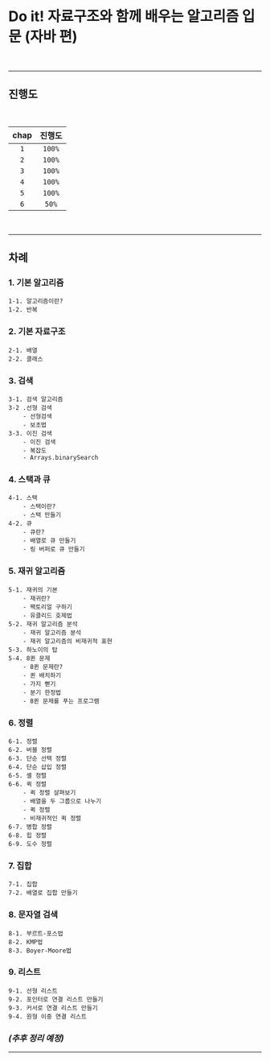 # Do it! 자료구조와 함께 배우는 알고리즘 입문 (자바 편)
<br>

---
## **진행도**
<br>

| chap |  진행도   |
|:----:|:------:|
| `1`  | `100%` |
| `2`  | `100%` |
| `3`  | `100%` |
| `4`  | `100%` |
| `5`  | `100%` |
| `6`  | `50%`  |
<br>

---
## __차례__

### 1. 기본 알고리즘
    1-1. 알고리즘이란?
    1-2. 반복

### 2. 기본 자료구조
    2-1. 배열
    2-2. 클래스

### 3. 검색
    3-1. 검색 알고리즘
    3-2 .선형 검색
        - 선형검색
        - 보초법
    3-3. 이진 검색
        - 이진 검색
        - 복잡도
        - Arrays.binarySearch

### 4. 스택과 큐
    4-1. 스택
        - 스택이란?
        - 스택 만들기
    4-2. 큐
        - 큐란?
        - 배열로 큐 만들기
        - 링 버퍼로 큐 만들기

### 5. 재귀 알고리즘
    5-1. 재귀의 기본
        - 재귀란?
        - 팩토리얼 구하기
        - 유클리드 호제법
    5-2. 재귀 알고리즘 분석
        - 재귀 알고리즘 분석
        - 재귀 알고리즘의 비재귀적 표현
    5-3. 하노이의 탑
    5-4. 8퀸 문제
        - 8퀸 문제란?
        - 퀸 배치하기
        - 가지 뻗기
        - 분기 한정법
        - 8퀸 문제를 푸는 프로그램

### 6. 정렬
    6-1. 정렬
    6-2. 버블 정렬
    6-3. 단순 선택 정렬
    6-4. 단순 삽입 정렬
    6-5. 셸 정렬
    6-6. 퀵 정렬
        - 퀵 정렬 살펴보기
        - 배열을 두 그룹으로 나누기
        - 퀵 정렬
        - 비재귀적인 퀵 정렬
    6-7. 병합 정렬
    6-8. 힙 정렬
    6-9. 도수 정렬

### 7. 집합
    7-1. 집합
    7-2. 배열로 집합 만들기

### 8. 문자열 검색
    8-1. 부르트-포스법
    8-2. KMP법
    8-3. Boyer-Moore법

### 9. 리스트
    9-1. 선형 리스트
    9-2. 포인터로 연결 리스트 만들기
    9-3. 커서로 연결 리스트 만들기
    9-4. 원형 이중 연결 리스트

### _(추후 정리 예정)_
---
